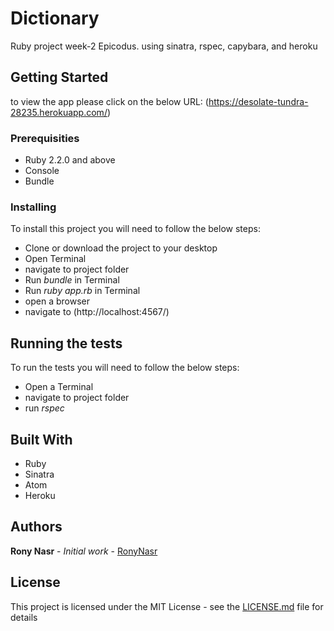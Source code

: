 # Dictionary
Ruby project week-2 Epicodus. using sinatra, rspec, capybara, and heroku

## Getting Started

to view the app please click on the below URL:
(https://desolate-tundra-28235.herokuapp.com/)

### Prerequisities

* Ruby 2.2.0 and above
* Console
* Bundle

### Installing

To install this project you will need to follow the below steps:

* Clone or download the project to your desktop
* Open Terminal
* navigate to project folder
* Run _bundle_ in Terminal
* Run _ruby app.rb_ in Terminal
* open a browser
* navigate to (http://localhost:4567/)

## Running the tests

To run the tests you will need to follow the below steps:

* Open a Terminal
* navigate to project folder
* run _rspec_

## Built With

* Ruby
* Sinatra
* Atom
* Heroku

## Authors

**Rony Nasr** - *Initial work* - [RonyNasr](https://github.com/RonyNasr)

## License

This project is licensed under the MIT License - see the [LICENSE.md](LICENSE.md) file for details
